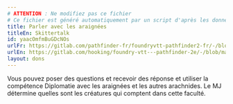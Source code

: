 ```yaml
---
# ATTENTION : Ne modifiez pas ce fichier
# Ce fichier est généré automatiquement par un script d'après les données du module Foundry VTT officiel et de sa traduction
title: Parler avec les araignées
titleEn: Skittertalk
id: yaacOmfmBuGDcNOs
urlFr: https://gitlab.com/pathfinder-fr/foundryvtt-pathfinder2-fr/-/blob/master/data/feats/yaacOmfmBuGDcNOs.htm
urlEn: https://gitlab.com/hooking/foundry-vtt---pathfinder-2e/-/blob/master/packs/data/feats.db/skittertalk.json
layout: dons
---
```

Vous pouvez poser des questions et recevoir des réponse et utiliser la compétence Diplomatie avec les araignées et les autres arachnides. Le MJ détermine quelles sont les créatures qui comptent dans cette faculté.
